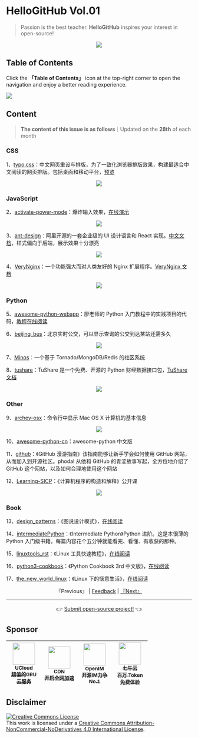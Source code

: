 # HelloGitHub Vol.01
> Passion is the best teacher. **HelloGitHub** inspires your interest in open-source!
<p align="center">
    <img src='https://raw.githubusercontent.com/521xueweihan/img_logo/master/logo/cover.jpg' style="max-width:100%;"></img>
</p>

## Table of Contents

Click the **「Table of Contents」** icon at the top-right corner to open the navigation and enjoy a better reading experience.

![](https://raw.githubusercontent.com/521xueweihan/img_logo/master/logo/catalog.png)

## Content
> **The content of this issue is as follows**｜Updated on the **28th** of each month

### CSS
1、[typo.css](https://hellogithub.com/en/periodical/statistics/click?target=https://github.com/sofish/typo.css)：中文网页重设与排版，为了一致化浏览器排版效果，构建最适合中文阅读的网页排版。包括桌面和移动平台，[预览](http://typo.sofi.sh/)


<p align="center"><img src='https://raw.githubusercontent.com/521xueweihan/img/master/hellogithub/01/3124402.png' style="max-width:80%; max-height=80%;"></img></p>

### JavaScript
2、[activate-power-mode](https://hellogithub.com/en/periodical/statistics/click?target=https://github.com/disjukr/activate-power-mode)：爆炸输入效果，[在线演示](http://0xabcdef.com/activate-power-mode/)



<p align="center"><img src='https://raw.githubusercontent.com/521xueweihan/img/master/hellogithub/01/47449796.gif' style="max-width:80%; max-height=80%;"></img></p>

3、[ant-design](https://hellogithub.com/en/periodical/statistics/click?target=https://github.com/ant-design/ant-design)：阿里开源的一套企业级的 UI 设计语言和 React 实现。[中文文档](https://ant.design/docs/react/introduce-cn)，样式偏向于后端，展示效果十分漂亮


<p align="center"><img src='https://raw.githubusercontent.com/521xueweihan/img/master/hellogithub/01/34526884.png' style="max-width:80%; max-height=80%;"></img></p>

4、[VeryNginx](https://hellogithub.com/en/periodical/statistics/click?target=https://github.com/alexazhou/VeryNginx)：一个功能强大而对人类友好的 Nginx 扩展程序。[VeryNginx 文档](https://github.com/alexazhou/VeryNginx/blob/master/readme_zh.md)



<p align="center"><img src='https://raw.githubusercontent.com/521xueweihan/img/master/hellogithub/01/48843327.jpeg' style="max-width:80%; max-height=80%;"></img></p>

### Python
5、[awesome-python-webapp](https://hellogithub.com/en/periodical/statistics/click?target=https://github.com/michaelliao/awesome-python-webapp)：廖老师的 Python 入门教程中的实践项目的代码，[教程在线阅读](http://www.liaoxuefeng.com/wiki/001374738125095c955c1e6d8bb493182103fac9270762a000/001397616003925a3d157284cd24bc0952d6c4a7c9d8c55000)


6、[beijing_bus](https://hellogithub.com/en/periodical/statistics/click?target=https://github.com/wong2/beijing_bus)：北京实时公交，可以显示查询的公交到达某站还需多久



<p align="center"><img src='https://raw.githubusercontent.com/521xueweihan/img/master/hellogithub/01/27574074.gif' style="max-width:80%; max-height=80%;"></img></p>

7、[Minos](https://hellogithub.com/en/periodical/statistics/click?target=https://github.com/phith0n/Minos)：一个基于 Tornado/MongoDB/Redis 的社区系统


8、[tushare](https://hellogithub.com/en/periodical/statistics/click?target=https://github.com/waditu/tushare)：TuShare 是一个免费、开源的 Python 财经数据接口包，[TuShare 文档](http://tushare.org/index.html)



<p align="center"><img src='https://raw.githubusercontent.com/521xueweihan/img/master/hellogithub/01/28904322.png' style="max-width:80%; max-height=80%;"></img></p>

### Other
9、[archey-osx](https://hellogithub.com/en/periodical/statistics/click?target=https://github.com/obihann/archey-osx)：命令行中显示 Mac OS X 计算机的基本信息



<p align="center"><img src='https://raw.githubusercontent.com/521xueweihan/img/master/hellogithub/01/12810222.png' style="max-width:80%; max-height=80%;"></img></p>

10、[awesome-python-cn](https://hellogithub.com/en/periodical/statistics/click?target=https://github.com/jobbole/awesome-python-cn)：awesome-python 中文版


11、[github](https://hellogithub.com/en/periodical/statistics/click?target=https://github.com/phodal/github)：《GitHub 漫游指南》该指南能够让新手学会如何使用 GitHub 网站，从而加入到开源社区。phodal 从他和 GitHub 的青涩故事写起，全方位地介绍了 GitHub 这个网站，以及如何合理地使用这个网站


12、[Learning-SICP](https://hellogithub.com/en/periodical/statistics/click?target=https://github.com/DeathKing/Learning-SICP)：《计算机程序的构造和解释》公开课


<p align="center"><img src='https://raw.githubusercontent.com/521xueweihan/img/master/hellogithub/01/6688319.jpg' style="max-width:80%; max-height=80%;"></img></p>

### Book
13、[design_patterns](https://hellogithub.com/en/periodical/statistics/click?target=https://github.com/me115/design_patterns)：《图说设计模式》，[在线阅读](https://design-patterns.readthedocs.io/zh_CN/latest/index.html#)


14、[intermediatePython](https://hellogithub.com/en/periodical/statistics/click?target=https://github.com/yasoob/intermediatePython)：《Intermediate Python》Python 进阶。这是本很薄的 Python 入门级书籍，每篇内容花个五分钟就能看完、看懂、有收获的那种。

15、[linuxtools_rst](https://hellogithub.com/en/periodical/statistics/click?target=https://github.com/me115/linuxtools_rst)：《Linux 工具快速教程》，[在线阅读](http://linuxtools-rst.readthedocs.io/zh_CN/latest/)


16、[python3-cookbook](https://hellogithub.com/en/periodical/statistics/click?target=https://github.com/yidao620c/python3-cookbook)：《Python Cookbook 3rd 中文版》，[在线阅读](http://python3-cookbook.readthedocs.org/zh_CN/latest/)


17、[the_new_world_linux](https://hellogithub.com/en/periodical/statistics/click?target=https://github.com/yangyangwithgnu/the_new_world_linux)：《Linux 下的惬意生活》，[在线阅读](https://github.com/yangyangwithgnu/the_new_world_linux#目录)




<p align="center">
    『Previous』 | <a href='https://github.com/521xueweihan/HelloGitHub/issues/899'>Feedback</a> | <a href="https://github.com/521xueweihan/HelloGitHub/blob/master/content/en/HelloGitHub02.md">『Next』</a>
</p>

---
<p align="center">
    👉 <a href='https://hellogithub.com/en/periodical'>Submit open-source project!</a> 👈<br>
</p>

## Sponsor


<table>
  <thead>
    <tr>
      <th align="center" style="width: 80px;">
        <a href="https://www.compshare.cn/?utm_term=logo&utm_campaign=hellogithub&utm_source=otherdsp&utm_medium=display&ytag=logo_hellogithub_otherdsp_display">          <img src="https://raw.githubusercontent.com/521xueweihan/img_logo/master/logo/ucloud.png" width="60px"><br>
          <sub>UCloud</sub><br>
          <sub>超值的GPU云服务</sub>
        </a>
      </th>
      <th align="center" style="width: 80px;">
        <a href="https://www.upyun.com/?from=hellogithub">
          <img src="https://raw.githubusercontent.com/521xueweihan/img_logo/master/logo/upyun.png" width="60px"><br>
          <sub>CDN</sub><br>
          <sub>开启全网加速</sub>
        </a>
      </th>
      <th align="center" style="width: 80px;">
        <a href="https://github.com/OpenIMSDK/Open-IM-Server">
          <img src="https://raw.githubusercontent.com/521xueweihan/img_logo/master/logo/im.png" width="60px"><br>
          <sub>OpenIM</sub><br>
          <sub>开源IM力争No.1</sub>
        </a>
      </th>
      <th align="center" style="width: 80px;">
        <a href="https://www.qiniu.com/?utm_source=hello">
          <img src="https://raw.githubusercontent.com/521xueweihan/img_logo/master/logo/qiniu.jpg" width="60px"><br>
          <sub>七牛云</sub><br>
          <sub>百万 Token 免费体验</sub>
        </a>
      </th>
    </tr>
  </thead>
</table>


## Disclaimer
<a rel="license" href="https://creativecommons.org/licenses/by-nc-nd/4.0/"><img alt="Creative Commons License" style="border-width: 0" src="https://licensebuttons.net/l/by-nc-nd/4.0/88x31.png"></a><br>
This work is licensed under a <a rel="license" href="https://creativecommons.org/licenses/by-nc-nd/4.0/">Creative Commons Attribution-NonCommercial-NoDerivatives 4.0 International License</a>.
